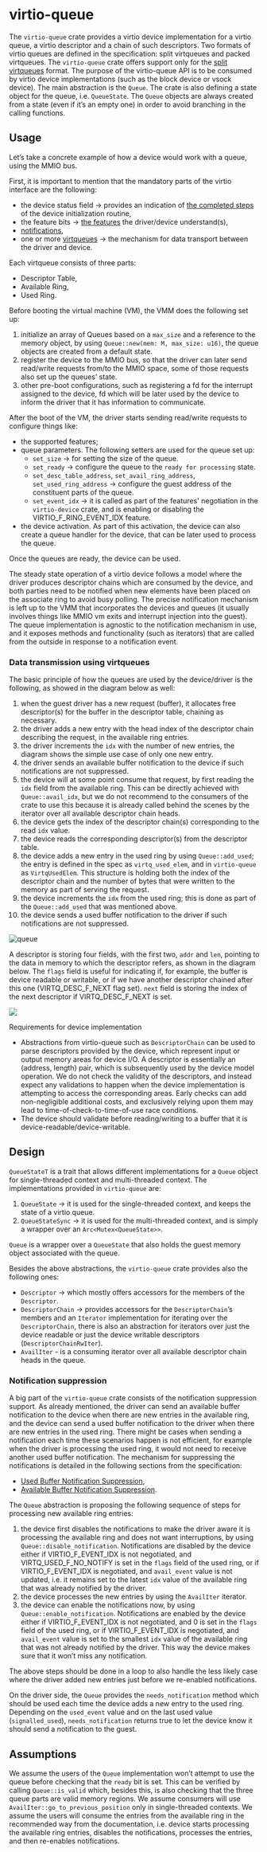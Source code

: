 # virtio-queue

The `virtio-queue` crate provides a virtio device implementation for a virtio
queue, a virtio descriptor and a chain of such descriptors.
Two formats of virtio queues are defined in the specification: split virtqueues
and packed virtqueues. The `virtio-queue` crate offers support only for the
[split virtqueues](https://docs.oasis-open.org/virtio/virtio/v1.1/csprd01/virtio-v1.1-csprd01.html#x1-240006)
format.
The purpose of the virtio-queue API is to be consumed by virtio device
implementations (such as the block device or vsock device).
The main abstraction is the `Queue`. The crate is also defining a state object
for the queue, i.e. `QueueState`. The `Queue` objects are always created from a
state (even if it’s an empty one) in order to avoid branching in the calling
functions.

## Usage

Let’s take a concrete example of how a device would work with a queue, using
the MMIO bus.

First, it is important to mention that the mandatory parts of the virtio
interface are the following:

- the device status field → provides an indication of
  [the completed steps](https://docs.oasis-open.org/virtio/virtio/v1.1/csprd01/virtio-v1.1-csprd01.html#x1-100001)
  of the device initialization routine, 
- the feature bits →
  [the features](https://docs.oasis-open.org/virtio/virtio/v1.1/csprd01/virtio-v1.1-csprd01.html#x1-100001)
  the driver/device understand(s),
- [notifications](https://docs.oasis-open.org/virtio/virtio/v1.1/csprd01/virtio-v1.1-csprd01.html#x1-170003),
- one or more
  [virtqueues](https://docs.oasis-open.org/virtio/virtio/v1.1/csprd01/virtio-v1.1-csprd01.html#x1-230005)
  → the mechanism for data transport between the driver and device.

Each virtqueue consists of three parts:

- Descriptor Table,
- Available Ring,
- Used Ring.

Before booting the virtual machine (VM), the VMM does the following set up:

1. initialize an array of Queues based on a `max_size` and a reference to the
   memory object, by using `Queue::new(mem: M, max_size: u16)`, the queue
   objects are created from a default state.
2. register the device to the MMIO bus, so that the driver can later send
   read/write requests from/to the MMIO space, some of those requests also set
   up the queues’ state.
3. other pre-boot configurations, such as registering a fd for the interrupt
   assigned to the device, fd which will be later used by the device to inform
   the driver that it has information to communicate.

After the boot of the VM, the driver starts sending read/write requests to
configure things like:

* the supported features;
* queue parameters. The following setters are used for the queue set up:
    * `set_size` → for setting the size of the queue.
    * `set_ready` → configure the queue to the `ready for processing` state.
    * `set_desc_table_address`, `set_avail_ring_address`,
      `set_used_ring_address` → configure the guest address of the constituent
      parts of the queue.
    * `set_event_idx` → it is called as part of the features' negotiation in
      the `virtio-device` crate, and is enabling or disabling the
      VIRTIO_F_RING_EVENT_IDX feature.
* the device activation. As part of this activation, the device can also create
  a queue handler for the device, that can be later used to process the queue.

Once the queues are ready, the device can be used.

The steady state operation of a virtio device follows a model where the driver
produces descriptor chains which are consumed by the device, and both parties
need to be notified when new elements have been placed on the associate ring to
avoid busy polling. The precise notification mechanism is left up to the VMM
that incorporates the devices and queues (it usually involves things like MMIO
vm exits and interrupt injection into the guest). The queue implementation is
agnostic to the notification mechanism in use, and it exposes methods and
functionality (such as iterators) that are called from the outside in response
to a notification event.

### Data transmission using virtqueues

The basic principle of how the queues are used by the device/driver is the
following, as showed in the diagram below as well:

1. when the guest driver has a new request (buffer), it allocates free
   descriptor(s) for the buffer in the descriptor table, chaining as necessary.
2. the driver adds a new entry with the head index of the descriptor chain
   describing the request, in the available ring entries.
3. the driver increments the `idx` with the number of new entries, the diagram
   shows the simple use case of only one new entry.
4. the driver sends an available buffer notification to the device if such 
   notifications are not suppressed.
5. the device will at some point consume that request, by first reading the
   `idx` field from the available ring. This can be directly achieved with
   `Queue::avail_idx`, but we do not recommend to the consumers of the crate
   to use this because it is already called behind the scenes by the iterator
   over all available descriptor chain heads.
6. the device gets the index of the descriptor chain(s) corresponding to the
   read `idx` value.
7. the device reads the corresponding descriptor(s) from the descriptor table.
8. the device adds a new entry in the used ring by using `Queue::add_used`; the
   entry is defined in the spec as `virtq_used_elem`, and in `virtio-queue` as
   `VirtqUsedElem`. This structure is holding both the index of the descriptor
   chain and the number of bytes that were written to the memory as part of
   serving the request.
9. the device increments the `idx` from the used ring; this is done as part of
   the `Queue::add_used` that was mentioned above.
10. the device sends a used buffer notification to the driver if such
    notifications are not suppressed.

![queue](../../.github/images/queue.png)

A descriptor is storing four fields, with the first two, `addr` and `len`,
pointing to the data in memory to which the descriptor refers, as shown in the
diagram below. The `flags` field is useful for indicating if, for example, the
buffer is device readable or writable, or if we have another descriptor chained
after this one (VIRTQ_DESC_F_NEXT flag set). `next` field is storing the index
of the next descriptor if VIRTQ_DESC_F_NEXT is set.

![](../../.github/images/descriptor.png)

Requirements for device implementation

* Abstractions from virtio-queue such as `DescriptorChain` can be used to parse
  descriptors provided by the device, which represent input or output memory
  areas for device I/O. A descriptor is essentially an (address, length) pair,
  which is subsequently used by the device model operation. We do not check the
  validity of the descriptors, and instead expect any validations to happen
  when the device implementation is attempting to access the corresponding
  areas. Early checks can add non-negligible additional costs, and exclusively
  relying upon them may lead to time-of-check-to-time-of-use race conditions.
* The device should validate before reading/writing to a buffer that it is
  device-readable/device-writable.

## Design

`QueueStateT` is a trait that allows different implementations for a `Queue`
object for single-threaded context and multi-threaded context. The
implementations provided in `virtio-queue` are:

1. `QueueState` → it is used for the single-threaded context, and keeps the
   state of a virtio queue.
2. `QueueStateSync` → it is used for the multi-threaded context, and is simply
   a wrapper over an `Arc<Mutex<QueueState>>`.

`Queue` is a wrapper over a `QueueState` that also holds the guest memory
object associated with the queue.

Besides the above abstractions, the `virtio-queue` crate provides also the
following ones:

* `Descriptor` → which mostly offers accessors for the members of the
  `Descriptor`.
* `DescriptorChain` → provides accessors for the `DescriptorChain`’s members
  and an `Iterator` implementation for iterating over the `DescriptorChain`,
  there is also an abstraction for iterators over just the device readable or
  just the device writable descriptors (`DescriptorChainRwIter`).
* `AvailIter` - is a consuming iterator over all available descriptor chain
  heads in the queue.

### Notification suppression

A big part of the `virtio-queue` crate consists of the notification suppression
support. As already mentioned, the driver can send an available buffer
notification to the device when there are new entries in the available ring,
and the device can send a used buffer notification to the driver when there are
new entries in the used ring. There might be cases when sending a notification
each time these scenarios happen is not efficient, for example when the driver
is processing the used ring, it would not need to receive another used buffer
notification. The mechanism for suppressing the notifications is detailed in
the following sections from the specification:
- [Used Buffer Notification Suppression](https://docs.oasis-open.org/virtio/virtio/v1.1/csprd01/virtio-v1.1-csprd01.html#x1-400007),
- [Available Buffer Notification Suppression](https://docs.oasis-open.org/virtio/virtio/v1.1/csprd01/virtio-v1.1-csprd01.html#x1-4800010).

The `Queue` abstraction is proposing the following sequence of steps for
processing new available ring entries:

1. the device first disables the notifications to make the driver aware it is
   processing the available ring and does not want interruptions, by using
   `Queue::disable_notification`. Notifications are disabled by the device
   either if VIRTIO_F_EVENT_IDX is not negotiated, and VIRTQ_USED_F_NO_NOTIFY
   is set in the `flags` field of the used ring, or if VIRTIO_F_EVENT_IDX is
   negotiated, and `avail_event` value is not updated, i.e. it remains set to
   the latest `idx` value of the available ring that was already notified by
   the driver.
2. the device processes the new entries by using the `AvailIter` iterator.
3. the device can enable the notifications now, by using
   `Queue::enable_notification`. Notifications are enabled by the device either
   if VIRTIO_F_EVENT_IDX is not negotiated, and 0 is set in the `flags` field
   of the used ring, or if VIRTIO_F_EVENT_IDX is negotiated, and `avail_event`
   value is set to the smallest `idx` value of the available ring that was not
   already notified by the driver. This way the device makes sure that it won’t
   miss any notification.

The above steps should be done in a loop to also handle the less likely case
where the driver added new entries just before we re-enabled notifications.

On the driver side, the `Queue` provides the `needs_notification` method which
should be used each time the device adds a new entry to the used ring.
Depending on the `used_event` value and on the last used value
(`signalled_used`), `needs_notification` returns true to let the device know it
should send a notification to the guest.

## Assumptions

We assume the users of the `Queue` implementation won’t attempt to use the
queue before checking that the `ready` bit is set. This can be verified by
calling `Queue::is_valid` which, besides this, is also checking that the three
queue parts are valid memory regions.
We assume consumers will use `AvailIter::go_to_previous_position` only in
single-threaded contexts.
We assume the users will consume the entries from the available ring in the
recommended way from the documentation, i.e. device starts processing the
available ring entries, disables the notifications, processes the entries,
and then re-enables notifications.
